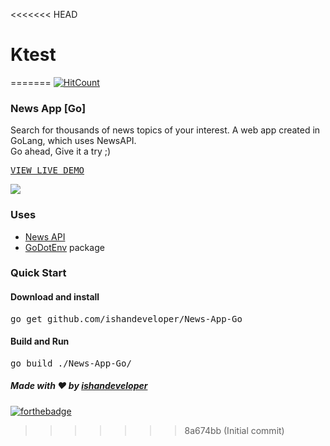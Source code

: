 <<<<<<< HEAD
# Ktest
=======
[![HitCount](http://hits.dwyl.com/ishandeveloper/News-App-Go.svg)](http://hits.dwyl.com/ishandeveloper/News-App-Go)
### News App [Go]
Search for thousands of news topics of your interest. A web app created in GoLang, which uses NewsAPI. 
<br>Go ahead,  Give it a try ;)
<pre><a href="https://idevnews.herokuapp.com/">VIEW LIVE DEMO</a></pre>

<img src="https://github.com/ishandeveloper/News-App-Go/blob/master/assets/demo.gif?raw=true">

### Uses
* [News API](https://newsapi.org/)
* [GoDotEnv](https://github.com/joho/godotenv) package

### Quick Start
#### Download and install
<pre>go get github.com/ishandeveloper/News-App-Go</pre>

#### Build and Run
<pre>go build ./News-App-Go/</pre>


##### Made with ♥ by <a href="https://github.com/ishandeveloper">ishandeveloper</a>

[![forthebadge](https://forthebadge.com/images/badges/built-with-love.svg)](https://github.com/ishandeveloper)
>>>>>>> 8a674bb (Initial commit)
